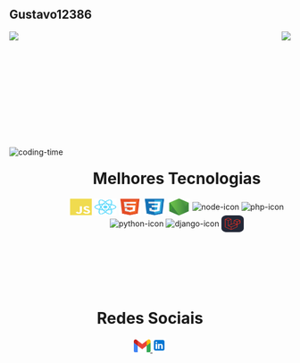 ## Gustavo12386

<div>
  <img height="180em" src="https://github-readme-stats.vercel.app/api?username=Gustavo12386&show_icons=true&theme=great-gatsby&include_all_commits=true&count_private=true"/>
  <img align="right" height="190em" src="https://github-readme-stats.vercel.app/api/top-langs/?username=Gustavo12386&layout=compact&langs_count=16&theme=great-gatsby"/>
</div>

<br>

<div align="center">
  <div style="display: inline-block"><br>
    <img align="left" height="250" alt="coding-time" src="code.gif">
    <h1 align="center">Melhores Tecnologias</h1>
    <img align="center" height="30" width="40" alt="js-icon" src="https://raw.githubusercontent.com/devicons/devicon/master/icons/javascript/javascript-plain.svg">
    <img align="center" height="30" width="40" alt="react-icon" src="https://raw.githubusercontent.com/devicons/devicon/master/icons/react/react-original.svg">
    <img align="center" height="30" width="40" alt="html-icon" src="https://raw.githubusercontent.com/devicons/devicon/master/icons/html5/html5-original.svg">
    <img align="center" height="30" width="40" alt="css-icon" src="https://raw.githubusercontent.com/devicons/devicon/master/icons/css3/css3-original.svg">
    <img align="center" height="30" width="40" alt="node-icon" src="https://raw.githubusercontent.com/devicons/devicon/master/icons/nodejs/nodejs-original.svg">
    <img align="center" height="30" width="40" alt="node-icon" src="https://raw.githubusercontent.com/jmnote/z-icons/master/svg/php.svg">
    <img align="center" height="30" width="40" alt="php-icon" src="https://raw.githubusercontent.com/jmnote/z-icons/master/svg/cpp.svg">
    <img align="center" height="30" width="40" alt="python-icon" src="https://raw.githubusercontent.com/jmnote/z-icons/master/svg/python.svg">
    <img align="center" height="30" width="40" alt="django-icon" src="https://raw.githubusercontent.com/Nekmo/cookiecutter-django-backend/master/images/logo.png">
    <img align="center" height="30" width="40" alt="laravel-icon" src="https://github.com/tandpfun/skill-icons/blob/main/icons/Laravel-Dark.svg">
  </div>

  <h1 align="center">Redes Sociais</h1>
  <a href="mailto: calderarogustavo@gmail.com">
    <img width="30" src="gmail.svg">
  </a>
  <a href="https://www.linkedin.com/in/gustavo-viana-95206520a/">
    <img width="25" src="linkedin.svg">
  </a>
</div>
